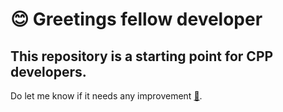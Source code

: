 # 😊 Greetings fellow developer

## This repository is a starting point for CPP developers.

Do let me know if it needs any improvement [📧](mailto:siddhantdalvi3@gmail.com).
